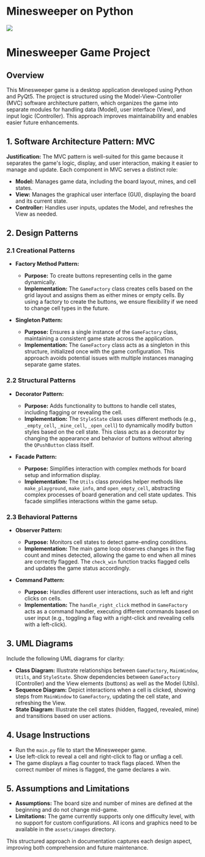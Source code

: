 
# Minesweeper on Python
<a src="https://www.python.org/"><img src="https://img.shields.io/badge/Python-3776AB?style=flat&logo=python&logoColor=yellow"></a>
# Minesweeper Game Project

## Overview
This Minesweeper game is a desktop application developed using Python and PyQt5. The project is structured using the Model-View-Controller (MVC) software architecture pattern, which organizes the game into separate modules for handling data (Model), user interface (View), and input logic (Controller). This approach improves maintainability and enables easier future enhancements.

## 1. Software Architecture Pattern: MVC
**Justification:** The MVC pattern is well-suited for this game because it separates the game's logic, display, and user interaction, making it easier to manage and update. Each component in MVC serves a distinct role:
- **Model:** Manages game data, including the board layout, mines, and cell states.
- **View:** Manages the graphical user interface (GUI), displaying the board and its current state.
- **Controller:** Handles user inputs, updates the Model, and refreshes the View as needed.

## 2. Design Patterns

### 2.1 Creational Patterns
- **Factory Method Pattern:**
  - **Purpose:** To create buttons representing cells in the game dynamically.
  - **Implementation:** The `GameFactory` class creates cells based on the grid layout and assigns them as either mines or empty cells. By using a factory to create the buttons, we ensure flexibility if we need to change cell types in the future.

- **Singleton Pattern:**
  - **Purpose:** Ensures a single instance of the `GameFactory` class, maintaining a consistent game state across the application.
  - **Implementation:** The `GameFactory` class acts as a singleton in this structure, initialized once with the game configuration. This approach avoids potential issues with multiple instances managing separate game states.

### 2.2 Structural Patterns
- **Decorator Pattern:**
  - **Purpose:** Adds functionality to buttons to handle cell states, including flagging or revealing the cell.
  - **Implementation:** The `StyleState` class uses different methods (e.g., `_empty_cell`, `_mine_cell`, `_open_cell`) to dynamically modify button styles based on the cell state. This class acts as a decorator by changing the appearance and behavior of buttons without altering the `QPushButton` class itself.

- **Facade Pattern:**
  - **Purpose:** Simplifies interaction with complex methods for board setup and information display.
  - **Implementation:** The `Utils` class provides helper methods like `make_playground`, `make_info`, and `open_empty_cell`, abstracting complex processes of board generation and cell state updates. This facade simplifies interactions within the game setup.

### 2.3 Behavioral Patterns
- **Observer Pattern:**
  - **Purpose:** Monitors cell states to detect game-ending conditions.
  - **Implementation:** The main game loop observes changes in the flag count and mines detected, allowing the game to end when all mines are correctly flagged. The `check_win` function tracks flagged cells and updates the game status accordingly.

- **Command Pattern:**
  - **Purpose:** Handles different user interactions, such as left and right clicks on cells.
  - **Implementation:** The `handle_right_click` method in `GameFactory` acts as a command handler, executing different commands based on user input (e.g., toggling a flag with a right-click and revealing cells with a left-click).

## 3. UML Diagrams
Include the following UML diagrams for clarity:
- **Class Diagram:** Illustrate relationships between `GameFactory`, `MainWindow`, `Utils`, and `StyleState`. Show dependencies between `GameFactory` (Controller) and the View elements (buttons) as well as the Model (Utils).
- **Sequence Diagram:** Depict interactions when a cell is clicked, showing steps from `MainWindow` to `GameFactory`, updating the cell state, and refreshing the View.
- **State Diagram:** Illustrate the cell states (hidden, flagged, revealed, mine) and transitions based on user actions.

## 4. Usage Instructions
- Run the `main.py` file to start the Minesweeper game.
- Use left-click to reveal a cell and right-click to flag or unflag a cell.
- The game displays a flag counter to track flags placed. When the correct number of mines is flagged, the game declares a win.

## 5. Assumptions and Limitations
- **Assumptions:** The board size and number of mines are defined at the beginning and do not change mid-game.
- **Limitations:** The game currently supports only one difficulty level, with no support for custom configurations. All icons and graphics need to be available in the `assets/images` directory.

This structured approach in documentation captures each design aspect, improving both comprehension and future maintenance.
